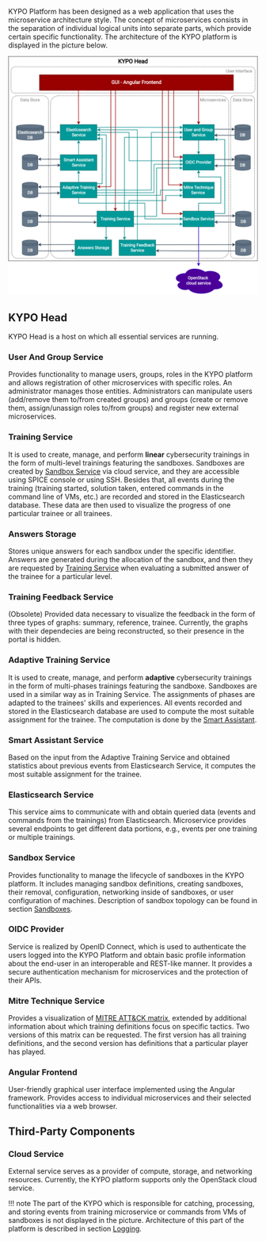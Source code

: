 KYPO Platform has been designed as a web application that uses the microservice architecture style. The concept of microservices consists in the separation of individual logical units into separate parts, which provide certain specific functionality. The architecture of the KYPO platform is displayed in the picture below.


![microservices](../img/installation-guide/kypo-microservices.png)

## KYPO Head
KYPO Head is a host on which all essential services are running.

### User And Group Service
Provides functionality to manage users, groups, roles in the KYPO platform and allows registration of other microservices with specific roles. An administrator manages those entities. Administrators can manipulate users (add/remove them to/from created groups) and groups (create or remove them, assign/unassign roles to/from groups) and register new external microservices.

### Training Service
It is used to create, manage, and perform **linear** cybersecurity trainings in the form of multi-level trainings featuring the sandboxes. Sandboxes are created by [Sandbox Service](#sandbox-service) via cloud service, and they are accessible using SPICE console or using SSH. Besides that, all events during the training (training started, solution taken, entered commands in the command line of VMs, etc.) are recorded and stored in the Elasticsearch database. These data are then used to visualize the progress of one particular trainee or all trainees.

### Answers Storage
Stores unique answers for each sandbox under the specific identifier. Answers are generated during the allocation of the sandbox, and then they are requested by [Training Service](#training-service) when evaluating a submitted answer of the trainee for a particular level. 

### Training Feedback Service
(Obsolete) Provided data necessary to visualize the feedback in the form of three types of graphs: summary, reference, trainee. Currently, the graphs with their dependecies are being reconstructed, so their presence in the portal is hidden.


### Adaptive Training Service
It is used to create, manage, and perform **adaptive** cybersecurity trainings in the form of multi-phases trainings featuring the sandboxe. Sandboxes are used in a similar way as in Training Service. The assignments of phases are adapted to the trainees' skills and experiences. All events recorded and stored in the Elasticsearch database are used to compute the most suitable assignment for the trainee. The computation is done by the [Smart Assistant](#smart-assistant-service). 

### Smart Assistant Service
Based on the input from the Adaptive Training Service and obtained statistics about previous events from Elasticsearch Service, it computes the most suitable assignment for the trainee.

### Elasticsearch Service
This service aims to communicate with and obtain queried data (events and commands from the trainings)  from Elasticsearch. Microservice provides several endpoints to get different data portions, e.g., events per one training or multiple trainings.

### Sandbox Service
Provides functionality to manage the lifecycle of sandboxes in the KYPO platform. It includes managing sandbox definitions, creating sandboxes, their removal, configuration, networking inside of sandboxes, or user configuration of machines. Description of sandbox topology can be found in section [Sandboxes](../user-guide-advanced/sandboxes/topology-definition.md).

### OIDC Provider
Service is realized by OpenID Connect, which is used to authenticate the users logged into the KYPO Platform and obtain basic profile information about the end-user in an interoperable and REST-like manner. It provides a secure authentication mechanism for microservices and the protection of their APIs.

### Mitre Technique Service
Provides a visualization of [MITRE ATT&CK matrix](https://attack.mitre.org/), extended by additional information about which training definitions focus on specific tactics. Two versions of this matrix can be requested. The first version has all training definitions, and the second version has definitions that a particular player has played.

### Angular Frontend
User-friendly graphical user interface implemented using the Angular framework. Provides access to individual microservices and their selected functionalities via a web browser. 

## Third-Party Components

### Cloud Service
External service serves as a provider of compute, storage, and networking resources. Currently, the KYPO platform supports only the OpenStack cloud service.

!!! note
    The part of the KYPO which is responsible for catching, processing, and storing events from training microservice or commands from VMs of sandboxes is not displayed in the picture. Architecture of this part of the platform is described in section [Logging](../extras/logging/architecture.md).

